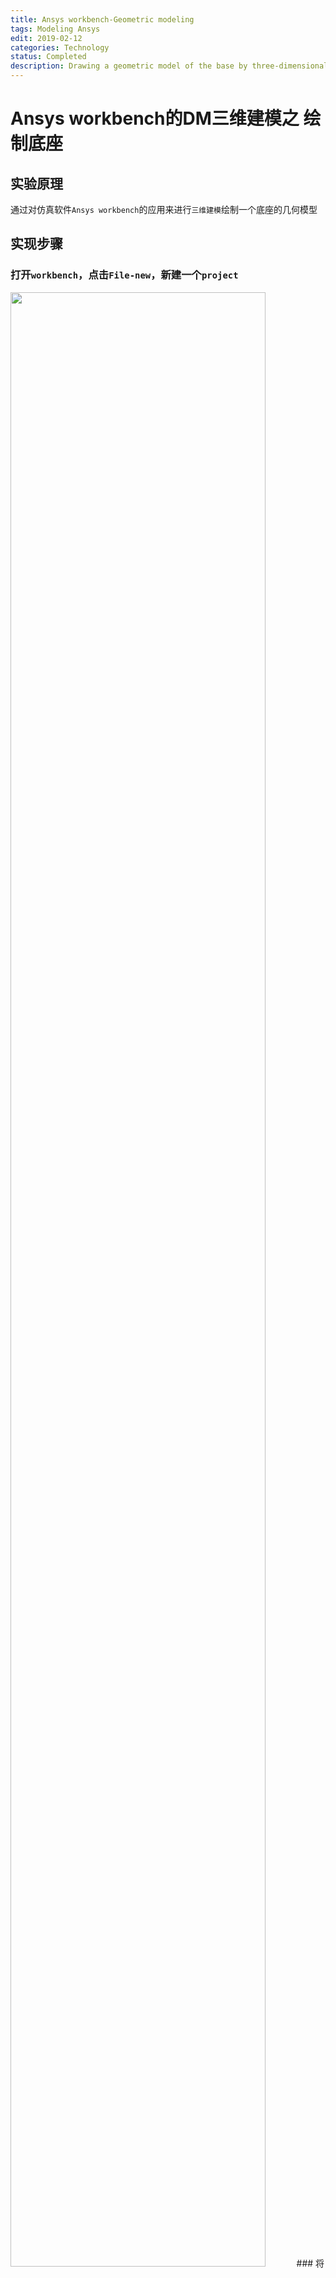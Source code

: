 ```yaml
---
title: Ansys workbench-Geometric modeling
tags: Modeling Ansys
edit: 2019-02-12
categories: Technology
status: Completed
description: Drawing a geometric model of the base by three-dimensional modeling by applying the simulation software Ansys workbench.
---
```


# Ansys workbench的DM三维建模之 绘制底座

## 实验原理

通过对仿真软件`Ansys workbench`的应用来进行`三维建模`绘制一个底座的几何模型

## 实现步骤  

### 打开`workbench`，点击`File-new`，新建一个`project`

 <img src="https://raw.githubusercontent.com/Cr7-joker/Cr7-joker.github.io/master/_posts/2019-02-12-Ansys%20workbench-Geometric%20modeling/assert/01.png" width="90%">
### 将`Geometry`放入到`项目概图`中

 <img src="https://raw.githubusercontent.com/Cr7-joker/Cr7-joker.github.io/master/_posts/2019-02-12-Ansys%20workbench-Geometric%20modeling/assert/02.png" width="90%">
### 双击A2，打开`DesignModeler`,在`Units`中选择`毫米`做单位

 <img src="https://raw.githubusercontent.com/Cr7-joker/Cr7-joker.github.io/master/_posts/2019-02-12-Ansys%20workbench-Geometric%20modeling/assert/03.png" width="90%">
### 选择一个平面（YZPlane）创建`草图`，选择草图切换到草图标签

 <img src="https://raw.githubusercontent.com/Cr7-joker/Cr7-joker.github.io/master/_posts/2019-02-12-Ansys%20workbench-Geometric%20modeling/assert/04.png" width="90%">
### 将视图**正视**，选择**直线命令**绘制几条直线

 <img src="https://raw.githubusercontent.com/Cr7-joker/Cr7-joker.github.io/master/_posts/2019-02-12-Ansys%20workbench-Geometric%20modeling/assert/05.png" width="90%">
### 进行标注尺寸，打开`Dimensions`对话框，选择通用标注长度，角度标注

 <img src="https://raw.githubusercontent.com/Cr7-joker/Cr7-joker.github.io/master/_posts/2019-02-12-Ansys%20workbench-Geometric%20modeling/assert/06.png" width="90%">
### 修改尺寸（H1=35mm，V2=35mm，V3=40mm，H4=15mm，A5=82°）

 <img src="https://raw.githubusercontent.com/Cr7-joker/Cr7-joker.github.io/master/_posts/2019-02-12-Ansys%20workbench-Geometric%20modeling/assert/07.png" width="90%">
### 对草图进行拉伸，选择**拉伸命令**（深度为60mm），点击`Generate`生成，切换视图到`ISO格式`查看

 <img src="https://raw.githubusercontent.com/Cr7-joker/Cr7-joker.github.io/master/_posts/2019-02-12-Ansys%20workbench-Geometric%20modeling/assert/08.png" width="90%">
### 拉伸生成底面，切换到面显示，创建一个坐标系，在此坐标系创建草图，选择草图并正视来绘制

 <img src="https://raw.githubusercontent.com/Cr7-joker/Cr7-joker.github.io/master/_posts/2019-02-12-Ansys%20workbench-Geometric%20modeling/assert/09.png" width="90%">
### 切换成线框图，绘制两个矩形，标注两个矩形的尺寸，进行圆角`Fillet`操作，继续标注尺寸，并进行尺寸更改（H1=25mm，H2=25mm，L2=10mm，V1=25mm，R1=10mm）

 <img src="https://raw.githubusercontent.com/Cr7-joker/Cr7-joker.github.io/master/_posts/2019-02-12-Ansys%20workbench-Geometric%20modeling/assert/10.png" width="90%">

 <img src="https://raw.githubusercontent.com/Cr7-joker/Cr7-joker.github.io/master/_posts/2019-02-12-Ansys%20workbench-Geometric%20modeling/assert/10+.png" width="90%">
### 使用**拉伸切除**，选项为`Cut Material`，切除深度为15mm，Generate，切换到实体显示

 <img src="https://raw.githubusercontent.com/Cr7-joker/Cr7-joker.github.io/master/_posts/2019-02-12-Ansys%20workbench-Geometric%20modeling/assert/11.png" width="90%">

 <img src="https://raw.githubusercontent.com/Cr7-joker/Cr7-joker.github.io/master/_posts/2019-02-12-Ansys%20workbench-Geometric%20modeling/assert/12.png" width="90%">

 <img src="https://raw.githubusercontent.com/Cr7-joker/Cr7-joker.github.io/master/_posts/2019-02-12-Ansys%20workbench-Geometric%20modeling/assert/13.png" width="90%">
### **拉伸**生成圆孔，单击面选择，选择要切除的底面

 <img src="https://raw.githubusercontent.com/Cr7-joker/Cr7-joker.github.io/master/_posts/2019-02-12-Ansys%20workbench-Geometric%20modeling/assert/14.png" width="90%">
### 创建坐标系，并创建草图，在此草图上绘制一个圆，选择**圆命令**，绘制圆，展开约束工具栏，找到同心圆命令让绘制的圆和之前绘制的圆角同心，之后约束圆的直径，输入圆的直径为12mm

 <img src="https://raw.githubusercontent.com/Cr7-joker/Cr7-joker.github.io/master/_posts/2019-02-12-Ansys%20workbench-Geometric%20modeling/assert/15.png" width="90%">
### 拉伸切除，生成圆孔，`Cut Material`，切除深度为5mm，`Generate`

 <img src="https://raw.githubusercontent.com/Cr7-joker/Cr7-joker.github.io/master/_posts/2019-02-12-Ansys%20workbench-Geometric%20modeling/assert/16.png" width="90%">
### 在以此圆孔为底面，创建一个贯穿的圆孔，其直径为8mm，`Cut Material`，切除深度为15mm，`Generate`

 <img src="https://raw.githubusercontent.com/Cr7-joker/Cr7-joker.github.io/master/_posts/2019-02-12-Ansys%20workbench-Geometric%20modeling/assert/17.png" width="90%">

 <img src="https://raw.githubusercontent.com/Cr7-joker/Cr7-joker.github.io/master/_posts/2019-02-12-Ansys%20workbench-Geometric%20modeling/assert/18.png" width="90%">
### **重复12-15步**，在另一侧绘制圆孔

 <img src="https://raw.githubusercontent.com/Cr7-joker/Cr7-joker.github.io/master/_posts/2019-02-12-Ansys%20workbench-Geometric%20modeling/assert/19.png" width="90%">

## 实验结果

绘制底座模型完成

 <img src="https://raw.githubusercontent.com/Cr7-joker/Cr7-joker.github.io/master/_posts/2019-02-12-Ansys%20workbench-Geometric%20modeling/assert/20.png" width="90%">

 <img src="https://raw.githubusercontent.com/Cr7-joker/Cr7-joker.github.io/master/_posts/2019-02-12-Ansys%20workbench-Geometric%20modeling/assert/21.png" width="90%">

 <img src="https://raw.githubusercontent.com/Cr7-joker/Cr7-joker.github.io/master/_posts/2019-02-12-Ansys%20workbench-Geometric%20modeling/assert/22.png" width="90%">

## 分析

**Ansys workbench**的几何建模的基本方法，能绘制出一些简单的**机械构件**的模型。通过仿真软件应用软件**Ansys**可以进行**力学模型**，**磁学模型**的绘制和分析。